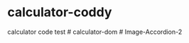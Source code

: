 # calculator-coddy
calculator code test
#   c a l c u l a t o r - d o m  
 #   I m a g e - A c c o r d i o n - 2  
 